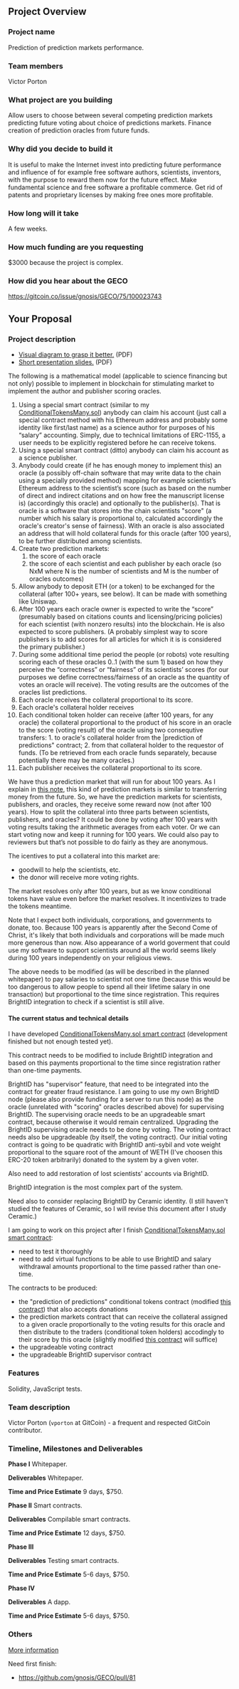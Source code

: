 ## Project Overview

### Project name
Prediction of prediction markets performance.
### Team members 
Victor Porton
### What project are you building 
Allow users to choose between several competing prediction markets predicting future voting about choice of predictions markets. Finance creation of prediction oracles from future funds.
### Why did you decide to build it 
It is useful to make the Internet invest into predicting future performance and influence of for example free software authors, scientists, inventors, with the purpose to reward them now for the future effect. Make fundamental science and free software a profitable commerce. Get rid of patents and proprietary licenses by making free ones more profitable.
### How long will it take 
A few weeks.
### How much funding are you requesting  
$3000 because the project is complex.
### How did you hear about the GECO
https://gitcoin.co/issue/gnosis/GECO/75/100023743

## Your Proposal 
### Project description
* [Visual diagram to grasp it better.](assets/PredictionOfPredictions-diagram.pdf) (PDF)
* [Short presentation slides.](assets/PredictionOfPredictions-slides.pdf) (PDF)

The following is a mathematical model (applicable to science financing but not only) possible to implement in blockchain for stimulating market to implement the author and publisher scoring oracles.

1. Using a special smart contract (similar to my [ConditionalTokensMany.sol](https://github.com/vporton/conditional-tokens-contracts/blob/shared-sets/contracts/ConditionalTokensMany.sol)) anybody can claim his account (just call a special contract method with his Ethereum address and probably some identity like first/last name) as a science author for purposes of his “salary” accounting. Simply, due to technical limitations of ERC-1155, a user needs to be explicitly registered before he can receive tokens.
2. Using a special smart contract (ditto) anybody can claim his account as a science publisher.
3. Anybody could create (if he has enough money to implement this) an oracle (a possibly off-chain software that may write data to the chain using a specially provided method) mapping for example scientist’s Ethereum address to the scientist’s score (such as based on the number of direct and indirect citations and on how free the manuscript license is) (accordingly this oracle) and optionally to the publisher(s). That is oracle is a software that stores into the chain scientists "score" (a number which his salary is proportional to, calculated accordingly the oracle's creator's sense of fairness). With an oracle is also associated an address that will hold collateral funds for this oracle (after 100 years), to be further distributed among scientists.
4. Create two prediction markets:
    1. the score of each oracle
    2. the score of each scientist and each publisher by each oracle (so NxM where N is the number of scientists and M is the number of oracles outcomes)
5. Allow anybody to deposit ETH (or a token) to be exchanged for the collateral (after 100+ years, see below). It can be made with something like Uniswap.
6. After 100 years each oracle owner is expected to write the “score” (presumably based on citations counts and licensing/pricing policies) for each scientist (with nonzero results) into the blockchain. He is also expected to score publishers. (A probably simplest way to score publishers is to add scores for all articles for which it is is considered the primary publisher.)
7. During some additional time period the people (or robots) vote resulting scoring each of these oracles 0..1 (with the sum 1) based on how they perceive the “correctness” or “fairness” of its scientists’ scores (for our purposes we define correctness/fairness of an oracle as the quantity of votes an oracle will receive). The voting results are the outcomes of the oracles list predictions.
8. Each oracle receives the collateral proportional to its score.
9. Each oracle's collateral holder receives 
9. Each conditional token holder can receive (after 100 years, for any oracle) the collateral proportional to the product of his score in an oracle to the score (voting result) of the oracle using two consequtive transfers: 1. to oracle's collateral holder from the |prediction of predictions" contract; 2. from that collateral holder to the requestor of funds. (To be retrieved from each oracle funds separately, because potentially there may be many oracles.)
10. Each publisher receives the collateral proportional to its score.

We have thus a prediction market that will run for about 100 years.
As I explain in [this note](https://github.com/vporton/conditional-tokens-contracts/blob/shared-sets/docs/future-money.rst), this kind of prediction markets is similar to transferring money from the future.
So, we have the prediction markets for scientists, publishers, and oracles, they receive some reward now (not after 100 years).
How to split the collateral into three parts between scientists, publishers, and oracles? It could be done by voting after 100 years with voting results taking the arithmetic averages from each voter. Or we can start voting now and keep it running for 100 years.
We could also pay to reviewers but that’s not possible to do fairly as they are anonymous.

The icentives to put a collateral into this market are:

- goodwill to help the scientists, etc.
- the donor will receive more voting rights.

The market resolves only after 100 years, but as we know conditional tokens have value even before the market resolves. It incentivizes to trade the tokens meantime.

Note that I expect both individuals, corporations, and governments to donate, too. Because 100 years is apparently after the Second Come of Christ, it's likely that both individuals and corporations will be made much more generous than now. Also appearance of a world goverment that could use my software to support scientists around all the world seems likely during 100 years independently on your religious views.

The above needs to be modified (as will be described in the planned whitepaper) to pay salaries to scientist not one time (because this would be too dangerous to allow people to spend all their lifetime salary in one transaction) but proportional to the time since registration. This requires BrightID integration to check if a scientist is still alive.

#### The current status and technical details

I have developed [ConditionalTokensMany.sol smart contract](https://github.com/vporton/conditional-tokens-contracts/blob/shared-sets/contracts/ConditionalTokensMany.sol) (development finished but not enough tested yet).

This contract needs to be modified to include BrightID integration and based on this payments proportional to the time since registration rather than one-time payments.

BrightID has "supervisor" feature, that need to be integrated into the contract for greater fraud resistance. I am going to use my own BrightID node (please also provide funding for a server to run this node) as the oracle (unrelated with "scoring" oracles described above) for supervising BrightID. The supervising oracle needs to be an upgradeable smart contract, because otherwise it would remain centralized. Upgrading the BrightID supervising oracle needs to be done by voting. The voting contract needs also be upgradeable (by itself, the voting contract). Our initial voting contract is going to be quadratic with BrightID anti-sybil and vote weight proportional to the square root of the amount of WETH (I've choosen this ERC-20 token arbitrarily) donated to the system by a given voter.

Also need to add restoration of lost scientists' accounts via BrightID.

BrightID integration is the most complex part of the system.

Need also to consider replacing BrightID by Ceramic identity. (I still haven't studied the features of Ceramic, so I will revise this document after I study Ceramic.)

I am going to work on this project after I finish [ConditionalTokensMany.sol smart contract](https://github.com/vporton/conditional-tokens-contracts/blob/shared-sets/contracts/ConditionalTokensMany.sol):

- need to test it thoroughly
- need to add virtual functions to be able to use BrightID and salary withdrawal amounts proportional to the time passed rather than one-time.

The contracts to be produced:

- the "prediction of predictions" conditional tokens contract (modified [this contract](https://github.com/vporton/conditional-tokens-contracts/blob/shared-sets/contracts/ConditionalTokensMany.sol)) that also accepts donations
- the prediction markets contract that can receive the collateral assigned to a given oracle proportionally to the voting results for this oracle and then distribute to the traders (conditional token holders) accodingly to their score by this oracle (slightly modified [this contract](https://github.com/vporton/conditional-tokens-contracts/blob/shared-sets/contracts/ConditionalTokensMany.sol) will suffice)
- the upgradeable voting contract
- the upgradeable BrightID supervisor contract

### Features
Solidity, JavaScript tests.
### Team description
Victor Porton (`vporton` at GitCoin) - a frequent and respected GitCoin contributor.
### Timeline, Milestones and Deliverables

**Phase I**
Whitepaper.

**Deliverables**
Whitepaper.

**Time and Price Estimate**
9 days, $750.

**Phase II**
Smart contracts.

**Deliverables**
Compilable smart contracts.

**Time and Price Estimate**
12 days, $750.

**Phase III**

**Deliverables**
Testing smart contracts.

**Time and Price Estimate**
5-6 days, $750.

**Phase IV**

**Deliverables**
A dapp.

**Time and Price Estimate**
5-6 days, $750.

### Others
[More information](https://reward.portonvictor.org/predict-prediction-markets-or-hire-google-to-account-salaries-for-scientists-and-free-software-developers/)

Need first finish:
* https://github.com/gnosis/GECO/pull/81
